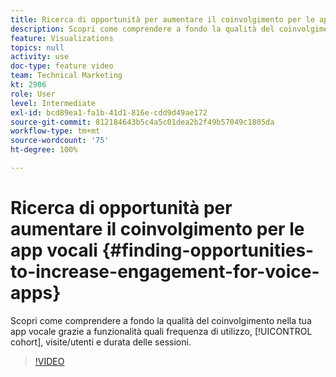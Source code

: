 ```yaml
---
title: Ricerca di opportunità per aumentare il coinvolgimento per le app vocali
description: Scopri come comprendere a fondo la qualità del coinvolgimento nell’app vocale grazie a funzionalità quali frequenza di utilizzo, coorte, visite/utenti e durata delle sessioni.
feature: Visualizations
topics: null
activity: use
doc-type: feature video
team: Technical Marketing
kt: 2906
role: User
level: Intermediate
exl-id: bcd89ea1-fa1b-41d1-816e-cdd9d49ae172
source-git-commit: 812184643b5c4a5c01dea2b2f49b57049c1805da
workflow-type: tm+mt
source-wordcount: '75'
ht-degree: 100%

---
```


# Ricerca di opportunità per aumentare il coinvolgimento per le app vocali {#finding-opportunities-to-increase-engagement-for-voice-apps}

Scopri come comprendere a fondo la qualità del coinvolgimento nella tua app vocale grazie a funzionalità quali frequenza di utilizzo, [!UICONTROL cohort], visite/utenti e durata delle sessioni.

>[!VIDEO](https://video.tv.adobe.com/v/27223/?quality=12&learn=on)
